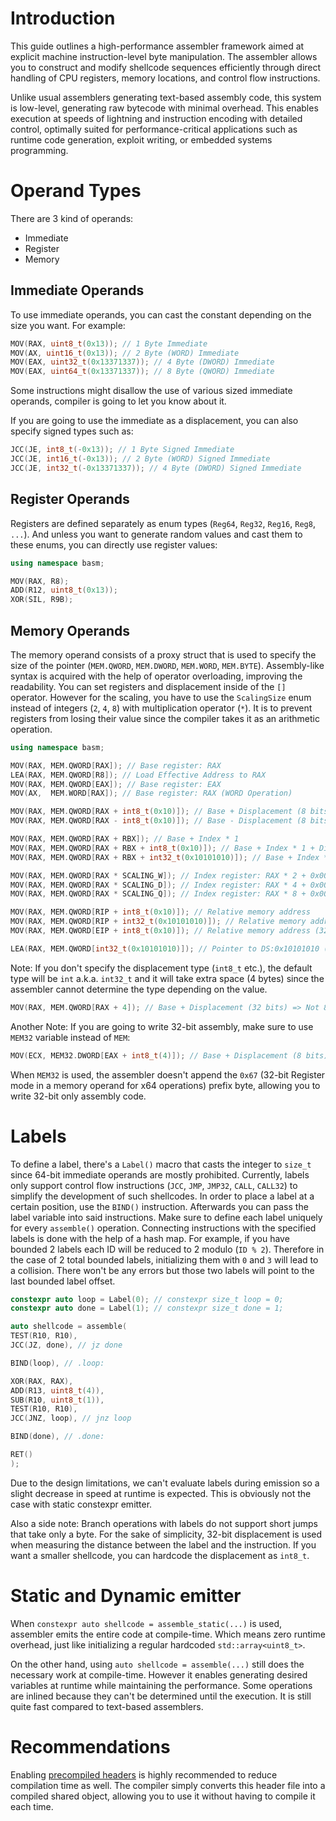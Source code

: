 # Introduction

This guide outlines a high-performance assembler framework aimed at explicit machine instruction-level byte manipulation. The assembler allows you to construct and modify shellcode sequences efficiently through direct handling of CPU registers, memory locations, and control flow instructions.

Unlike usual assemblers generating text-based assembly code, this system is low-level, generating raw bytecode with minimal overhead. This enables execution at speeds of lightning and instruction encoding with detailed control, optimally suited for performance-critical applications such as runtime code generation, exploit writing, or embedded systems programming.

# Operand Types

There are 3 kind of operands:

- Immediate
- Register
- Memory

## Immediate Operands

To use immediate operands, you can cast the constant depending on the size you want. For example:

```cpp
MOV(RAX, uint8_t(0x13)); // 1 Byte Immediate
MOV(AX, uint16_t(0x13)); // 2 Byte (WORD) Immediate
MOV(EAX, uint32_t(0x13371337)); // 4 Byte (DWORD) Immediate
MOV(EAX, uint64_t(0x13371337)); // 8 Byte (QWORD) Immediate
```

Some instructions might disallow the use of various sized immediate operands, compiler is going to let you know about it.

If you are going to use the immediate as a displacement, you can also specify signed types such as:

```cpp
JCC(JE, int8_t(-0x13)); // 1 Byte Signed Immediate
JCC(JE, int16_t(-0x13)); // 2 Byte (WORD) Signed Immediate
JCC(JE, int32_t(-0x13371337)); // 4 Byte (DWORD) Signed Immediate
```

## Register Operands

Registers are defined separately as enum types (`Reg64`, `Reg32`, `Reg16`, `Reg8`, `...`). And unless you want to generate random values and cast them to these enums, you can directly use register values:

```cpp
using namespace basm;

MOV(RAX, R8);
ADD(R12, uint8_t(0x13));
XOR(SIL, R9B);
```

## Memory Operands

The memory operand consists of a proxy struct that is used to specify the size of the pointer (`MEM.QWORD`, `MEM.DWORD`, `MEM.WORD`, `MEM.BYTE`). Assembly-like syntax is acquired with the help of operator overloading, improving the readability. You can set registers and displacement inside of the `[]` operator. However for the scaling, you have to use the `ScalingSize` enum instead of integers (`2`, `4`, `8`) with multiplication operator (`*`).  It is to prevent registers from losing their value since the compiler takes it as an arithmetic operation.

```cpp
using namespace basm;

MOV(RAX, MEM.QWORD[RAX]); // Base register: RAX
LEA(RAX, MEM.QWORD[R8]); // Load Effective Address to RAX
MOV(RAX, MEM.QWORD[EAX]); // Base register: EAX
MOV(AX,  MEM.WORD[RAX]); // Base register: RAX (WORD Operation)

MOV(RAX, MEM.QWORD[RAX + int8_t(0x10)]); // Base + Displacement (8 bits)
MOV(RAX, MEM.QWORD[RAX - int8_t(0x10)]); // Base - Displacement (8 bits)

MOV(RAX, MEM.QWORD[RAX + RBX]); // Base + Index * 1
MOV(RAX, MEM.QWORD[RAX + RBX + int8_t(0x10)]); // Base + Index * 1 + Displacement (8 bits)
MOV(RAX, MEM.QWORD[RAX + RBX + int32_t(0x10101010)]); // Base + Index * 1 + Displacement (32 bits)

MOV(RAX, MEM.QWORD[RAX * SCALING_W]); // Index register: RAX * 2 + 0x00 (Displacement)
MOV(RAX, MEM.QWORD[RAX * SCALING_D]); // Index register: RAX * 4 + 0x00 (Displacement)
MOV(RAX, MEM.QWORD[RAX * SCALING_Q]); // Index register: RAX * 8 + 0x00 (Displacement)

MOV(RAX, MEM.QWORD[RIP + int8_t(0x10)]); // Relative memory address
MOV(RAX, MEM.QWORD[RIP + int32_t(0x10101010)]); // Relative memory address
MOV(RAX, MEM.QWORD[EIP + int8_t(0x10)]); // Relative memory address (32-bit)

LEA(RAX, MEM.QWORD[int32_t(0x10101010)]); // Pointer to DS:0x10101010 (Data Segment)

```

Note: If you don't specify the displacement type (`int8_t` etc.), the default type will be `int` a.k.a. `int32_t` and it will take extra space (4 bytes) since the assembler cannot determine the type depending on the value.

```cpp
MOV(RAX, MEM.QWORD[RAX + 4]); // Base + Displacement (32 bits) => Not 8 bits
```

Another Note: If you are going to write 32-bit assembly, make sure to use `MEM32` variable instead of `MEM`:

```cpp
MOV(ECX, MEM32.DWORD[EAX + int8_t(4)]); // Base + Displacement (8 bits)
```

When `MEM32` is used, the assembler doesn't append the `0x67` (32-bit Register mode in a memory operand for x64 operations) prefix byte, allowing you to write 32-bit only assembly code.

# Labels

To define a label, there's a `Label()` macro that casts the integer to `size_t` since 64-bit immediate operands are mostly prohibited. Currently, labels only support control flow instructions (`JCC`, `JMP`, `JMP32`, `CALL`, `CALL32`) to simplify the development of such shellcodes. In order to place a label at a certain position, use the `BIND()` instruction. Afterwards you can pass the label variable into said instructions. Make sure to define each label uniquely for every `assemble()` operation. Connecting instructions with the specified labels is done with the help of a hash map. For example, if you have bounded 2 labels each ID will be reduced to 2 modulo (`ID % 2`). Therefore in the case of 2 total bounded labels, initializing them with `0` and `3` will lead to a collision. There won't be any errors but those two labels will point to the last bounded label offset.

```cpp
constexpr auto loop = Label(0); // constexpr size_t loop = 0;
constexpr auto done = Label(1); // constexpr size_t done = 1;

auto shellcode = assemble(
TEST(R10, R10),
JCC(JZ, done), // jz done

BIND(loop), // .loop:

XOR(RAX, RAX),
ADD(R13, uint8_t(4)),
SUB(R10, uint8_t(1)),
TEST(R10, R10),
JCC(JNZ, loop), // jnz loop

BIND(done), // .done:

RET()
);
```

Due to the design limitations, we can't evaluate labels during emission so a slight decrease in speed at runtime is expected. This is obviously not the case with static constexpr emitter.

Also a side note: Branch operations with labels do not support short jumps that take only a byte. For the sake of simplicity, 32-bit displacement is used when measuring the distance between the label and the instruction. If you want a smaller shellcode, you can hardcode the displacement as `int8_t`.

# Static and Dynamic emitter

When `constexpr auto shellcode = assemble_static(...)` is used, assembler emits the entire code at compile-time. Which means zero runtime overhead, just like initializing a regular hardcoded `std::array<uint8_t>`.

On the other hand, using `auto shellcode = assemble(...)` still does the necessary work at compile-time. However it enables generating desired variables at runtime while maintaining the performance. Some operations are inlined because they can't be determined until the execution. It is still quite fast compared to text-based assemblers.

# Recommendations

Enabling [precompiled headers](https://en.wikipedia.org/wiki/Precompiled_header) is highly recommended to reduce compilation time as well. The compiler simply converts this header file into a compiled shared object, allowing you to use it without having to compile it each time.



